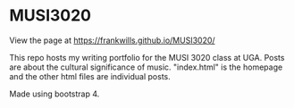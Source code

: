 # MUSI3020

View the page at https://frankwills.github.io/MUSI3020/

This repo hosts my writing portfolio for the MUSI 3020 class at UGA. Posts are about the cultural significance of music. "index.html" is the homepage and the other html files are individual posts.

Made using bootstrap 4.
